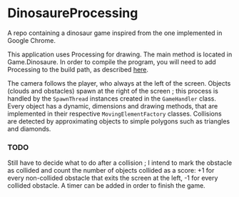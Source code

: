 # DinosaureProcessing
A repo containing a dinosaur game inspired from the one implemented in Google Chrome.

This application uses Processing for drawing. The main method is located in Game.Dinosaure. In order to compile the program, you will need to add Processing to the build path, as described [here](https://processing.org/tutorials/eclipse/).

The camera follows the player, who always at the left of the screen. Objects (clouds and obstacles) spawn at the right of the screen ; this process is handled by the `SpawnThread` instances created in the `GameHandler` class. Every object has a dynamic, dimensions and drawing methods, that are implemented in their respective `MovingElementFactory` classes. Collisions are detected by approximating objects to simple polygons such as triangles and diamonds.

### TODO
Still have to decide what to do after a collision ; I intend to mark the obstacle as collided and count the number of objects collided as a score: +1 for every non-collided obstacle that exits the screen at the left, -1 for every collided obstacle. A timer can be added in order to finish the game.
